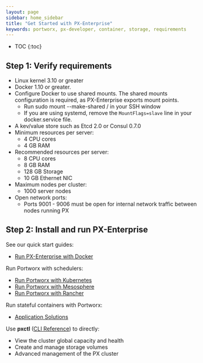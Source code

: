 ```yaml
---
layout: page
sidebar: home_sidebar
title: "Get Started with PX-Enterprise"
keywords: portworx, px-developer, container, storage, requirements
---
```


* TOC
{:toc}

## Step 1: Verify requirements

* Linux kernel 3.10 or greater
* Docker 1.10 or greater.
* Configure Docker to use shared mounts.  The shared mounts configuration is required, as PX-Enterprise exports mount points.
  * Run sudo mount --make-shared / in your SSH window
  * If you are using systemd, remove the `MountFlags=slave` line in your docker.service file.
* A kev/value store such as Etcd 2.0 or Consul 0.7.0
* Minimum resources per server:
  * 4 CPU cores
  * 4 GB RAM
* Recommended resources per server:
  * 8 CPU cores
  * 8 GB RAM
  * 128 GB Storage
  * 10 GB Ethernet NIC
* Maximum nodes per cluster:
  * 1000 server nodes
* Open network ports:
  * Ports 9001 - 9006 must be open for internal network traffic between nodes running PX

## Step 2: Install and run PX-Enterprise

See our quick start guides:

* [Run PX-Enterprise with Docker](/run-with-docker-ent.html)

Run Portworx with schedulers:

* [Run Portworx with Kubernetes](/scheduler/kubernetes/install.html)
* [Run Portworx with Mesosphere](/scheduler/mesosphere-dcos/install.html)
* [Run Portworx with Rancher](/scheduler/rancher/install.html)

Run stateful containers with Portworx:

* [Application Solutions](/application-solutions.html)

Use **pxctl** ([CLI Reference](/control/status.html)) to directly:

* View the cluster global capacity and health
* Create and manage storage volumes
* Advanced management of the PX cluster
